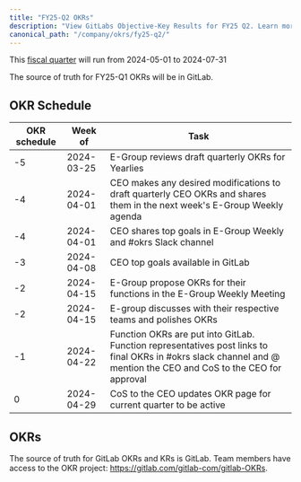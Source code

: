 ```yaml
---
title: "FY25-Q2 OKRs"
description: "View GitLabs Objective-Key Results for FY25 Q2. Learn more here!"
canonical_path: "/company/okrs/fy25-q2/"
---
```


This [fiscal quarter](/handbook/finance/#fiscal-year) will run from 2024-05-01 to 2024-07-31

The source of truth for FY25-Q1 OKRs will be in GitLab.

## OKR Schedule

| OKR schedule | Week of | Task |
| ------ | ------ | ------ |
| -5 | 2024-03-25 | E-Group reviews draft quarterly OKRs for Yearlies |
| -4 | 2024-04-01 | CEO makes any desired modifications to draft quarterly CEO OKRs and shares them in the next week's E-Group Weekly agenda |
| -4 | 2024-04-01| CEO shares top goals in E-Group Weekly and #okrs Slack channel |
| -3 | 2024-04-08 | CEO top goals available in GitLab |
| -2 | 2024-04-15 | E-Group propose OKRs for their functions in the E-Group Weekly Meeting |
| -2 | 2024-04-15| E-group discusses with their respective teams and polishes OKRs |
| -1 | 2024-04-22 | Function OKRs are put into GitLab. Function representatives post links to final OKRs in #okrs slack channel and @ mention the CEO and CoS to the CEO for approval |
| 0  | 2024-04-29 | CoS to the CEO updates OKR page for current quarter to be active |

## OKRs

The source of truth for GitLab OKRs and KRs is GitLab. Team members have access to the OKR project: https://gitlab.com/gitlab-com/gitlab-OKRs.
